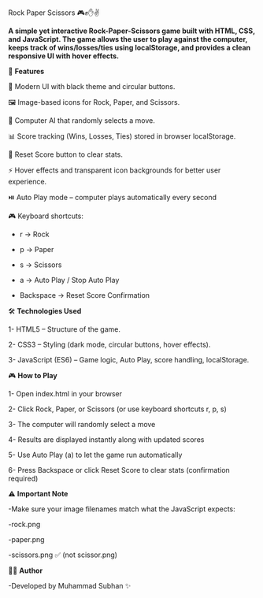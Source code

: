 Rock Paper Scissors 🎮✊✋✌️

**A simple yet interactive Rock-Paper-Scissors game built with HTML, CSS, and JavaScript.
The game allows the user to play against the computer, keeps track of wins/losses/ties using localStorage, and provides a clean responsive UI with hover effects.**

🚀 **Features**

🎨 Modern UI with black theme and circular buttons.

🖼️ Image-based icons for Rock, Paper, and Scissors.

🤖 Computer AI that randomly selects a move.

📊 Score tracking (Wins, Losses, Ties) stored in browser localStorage.

🔄 Reset Score button to clear stats.

⚡ Hover effects and transparent icon backgrounds for better user experience.

⏯️ Auto Play mode – computer plays automatically every second

🎮 Keyboard shortcuts:

- r → Rock

- p → Paper

- s → Scissors

- a → Auto Play / Stop Auto Play

- Backspace → Reset Score Confirmation

🛠️ **Technologies Used**

1- HTML5 – Structure of the game.

2- CSS3 – Styling (dark mode, circular buttons, hover effects).

3- JavaScript (ES6) – Game logic, Auto Play, score handling, localStorage.

🎮 **How to Play**

1- Open index.html in your browser

2- Click Rock, Paper, or Scissors (or use keyboard shortcuts r, p, s)

3- The computer will randomly select a move

4- Results are displayed instantly along with updated scores

5- Use Auto Play (a) to let the game run automatically

6- Press Backspace or click Reset Score to clear stats (confirmation required)

⚠️ **Important Note**

-Make sure your image filenames match what the JavaScript expects:

-rock.png

-paper.png

-scissors.png ✅ (not scissor.png)

👨‍💻 **Author**

-Developed by Muhammad Subhan ✨
